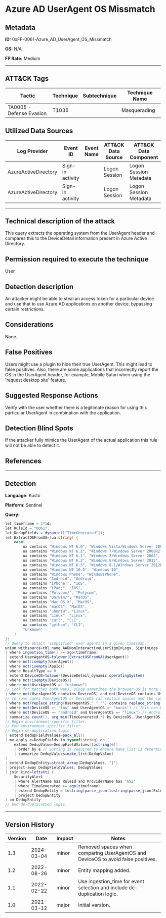 # Azure AD UserAgent OS Missmatch

## Metadata
**ID:** 0xFF-0061-Azure_AD_UserAgent_OS_Missmatch

**OS:** N/A

**FP Rate:** Medium

---

## ATT&CK Tags

| Tactic | Technique | Subtechnique | Technique Name |
|---|---|---| --- |
| TA0005 - Defense Evasion | T1036 |  | Masquerading|

## Utilized Data Sources

| Log Provider | Event ID | Event Name | ATT&CK Data Source | ATT&CK Data Component|
|---------|---------|----------|---------|---------|
|AzureActiveDirectory|Sign-in activity||Logon Session|Logon Session Metadata|
|AzureActiveDirectory|Sign-in activity||Logon Session|Logon Session Metadata|
---

## Technical description of the attack
This query extracts the operating system from the UserAgent header and compares this to the DeviceDetail information present in Azure Active Directory.


## Permission required to execute the technique
User

## Detection description
An attacker might be able to steal an access token for a particular device and use that to use Azure AD applications on another device, bypassing certain restrictions.


## Considerations
None.


## False Positives
Users might use a plugin to hide their true UserAgent. This might lead to false positives. Also, there are some applications that incorrectly report the OS in the UserAgent header, for example, Mobile Safari when using the 'request desktop site' feature.


## Suggested Response Actions
Verify with the user whether there is a legitimate reason for using this particular UserAgent in combination with the application.


## Detection Blind Spots
If the attacker fully mimics the UserAgent of the actual application this rule will not be able to detect it.


## References

---
## Detection

**Language:** Kusto

**Platform:** Sentinel

**Query:**
```C#
let timeframe = 2*1d;
let RuleId = "0061";
let DedupFields = dynamic(["TimeGenerated"]);
let ExtractOSFromUA=(ua:string) {
    case(
        ua contains "Windows NT 6.0", "Windows Vista/Windows Server 2008",
        ua contains "Windows NT 6.1", "Windows 7/Windows Server 2008R2",
        ua contains "Windows NT 6.1", "Windows 7/Windows Server 2008",
        ua contains "Windows NT 6.2", "Windows 8/Windows Server 2012",
        ua contains "Windows NT 6.3", "Windows 8.1/Windows Server 2012R2",
        ua contains "Windows NT 10.0", "Windows 10",
        ua contains "Windows Phone", "WindowsPhone",
        ua contains "Android", "Android",
        ua contains "iPhone;", "IOS",
        ua contains "iPad;", "IOS",
        ua contains "Polycom/", "Polycom",
        ua contains "Darwin/", "MacOS",
        ua contains "Mac OS X", "MacOS",
        ua contains "macOS", "MacOS",
        ua contains "ubuntu", "Linux",
        ua contains "Linux", "Linux",
        ua contains "curl", "CLI",
        ua contains "python", "CLI",
        "Unknown"
    )
};
// Query to obtain 'simplified' user agents in a given timespan.
union withsource=tbl_name AADNonInteractiveUserSignInLogs, SigninLogs
| where ingestion_time() >= ago(timeframe)
| extend UserAgentOS=tolower(ExtractOSFromUA(UserAgent))
| where not(isempty(UserAgent))
| where not(isempty(AppId))
| where ResultType == 0
| extend DeviceOS=tolower(DeviceDetail_dynamic.operatingSystem)
| where not(isempty(DeviceOS))
| where not(UserAgentOS =~ "unknown")
// Look for matches both ways, since sometimes the browser OS is more specific and sometimes the DeviceOS is more specific.
| where not(UserAgentOS contains DeviceOS) and not(DeviceOS contains UserAgentOS)
// In some cases UserAgentOS or DeviceOS can contain spaces and the comparison will fail. Remove spaces to avoid false positives.
| where not(replace_string(UserAgentOS," ","") contains replace_string(DeviceOS," ","")) and not(replace_string(DeviceOS," ","") contains replace_string(UserAgentOS," ",""))
| where not(DeviceOS =~ "ios" and UserAgentOS =~ "macos") // This can happen for 'request desktop site'.
| where not(DeviceOS =~ "android" and UserAgentOS =~ "linux") // Android and Linux are sometimes confused.
| summarize count(), arg_min(TimeGenerated,*) by DeviceOS, UserAgentOS, UserPrincipalName
// Begin environment-specific filter.
// End environment-specific filter.
// Begin de-duplication logic.
| extend DedupFieldValues=pack_all()
| mv-apply e=DedupFields to typeof(string) on (
    extend DedupValue=DedupFieldValues[tostring(e)]
    | order by e // Sorting is required to ensure make_list is deterministic.
    | summarize DedupValues=make_list(DedupValue)
)
| extend DedupEntity=strcat_array(DedupValues, "|")
| project-away DedupFieldValues, DedupValues
| join kind=leftanti (
    SecurityAlert
    | where AlertName has RuleId and ProviderName has "ASI"
    | where TimeGenerated >= ago(timeframe)
    | extend DedupEntity = tostring(parse_json(tostring(parse_json(ExtendedProperties)["Custom Details"])).DedupEntity[0])
    | project DedupEntity
) on DedupEntity
// End de-duplication logic.
```

---

## Version History
| Version | Date | Impact | Notes |
|---------|------|--------|------|
| 1.3  | 2024-03-04| minor | Removed spaces when comparing UserAgentOS and DeviceOS to avoid false positives. |
| 1.2  | 2022-08-26| minor | Entity mapping added. |
| 1.1  | 2022-02-22| minor | Use ingestion_time for event selection and include de-duplication logic. |
| 1.0  | 2021-03-12| major | Initial version. |